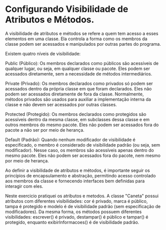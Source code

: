 # Configurando Visibilidade de Atributos e Métodos.

A visibilidade de atributos e métodos se refere a quem tem acesso a esses elementos em uma classe. Ela controla a forma como os membros da classe podem ser acessados e manipulados por outras partes do programa.

Existem quatro níveis de visibilidade:

Public (Público): Os membros declarados como públicos são acessíveis de qualquer lugar, ou seja, em qualquer classe ou pacote. Eles podem ser acessados diretamente, sem a necessidade de métodos intermediários.

Private (Privado): Os membros declarados como privados só podem ser acessados dentro da própria classe em que foram declarados. Eles não podem ser acessados diretamente de fora da classe. Normalmente, métodos privados são usados para auxiliar a implementação interna da classe e não devem ser acessados por outras classes.

Protected (Protegido): Os membros declarados como protegidos são acessíveis dentro da mesma classe, em subclasses dessa classe e em outros membros do mesmo pacote. Eles não podem ser acessados fora do pacote a não ser por meio de herança.

Default (Padrão): Quando nenhum modificador de visibilidade é especificado, o membro é considerado de visibilidade padrão (ou seja, sem modificador). Nesse caso, os membros são acessíveis apenas dentro do mesmo pacote. Eles não podem ser acessados fora do pacote, nem mesmo por meio de herança.

Ao definir a visibilidade de atributos e métodos, é importante seguir os princípios de encapsulamento e abstração, permitindo acesso controlado aos membros da classe e fornecendo interfaces bem definidas para interagir com eles.

Neste exercicio pratiquei os atributos e metodos. A classe "Caneta" possui atributos com diferentes visibilidades: cor é privado, marca é público, tampa é protegido e modelo é de visibilidade padrão (sem especificação de modificadores). Da mesma forma, os métodos possuem diferentes visibilidades: escrever() é privado, destampar() é público e tampar() é protegido, enquanto exibirInformacoes() é de visibilidade padrão.